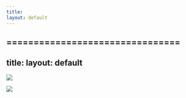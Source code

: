 ```yaml
---
title: 
layout: default
---
```


================================
---
title: 
layout: default
---

![](http://www.thebestviewpoints.com/wp-content/uploads/2019/03/DJI_0027-Panorama.jpg)

![](https://s3-us-west-1.amazonaws.com/peakery-media/images/items/users/cache/ta-dmejrek-2014-09-14-1.JPG.910x680_q95.jpg)